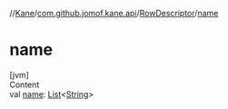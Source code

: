//[Kane](../../index.md)/[com.github.jomof.kane.api](../index.md)/[RowDescriptor](index.md)/[name](name.md)



# name  
[jvm]  
Content  
val [name](name.md): [List](https://kotlinlang.org/api/latest/jvm/stdlib/kotlin.collections/-list/index.html)<[String](https://kotlinlang.org/api/latest/jvm/stdlib/kotlin/-string/index.html)>  



